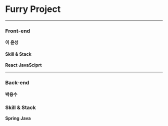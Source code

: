 # Furry Project  

---
### Front-end  
**이 윤성**

#### Skill & Stack

**React**
**JavaSciprt**

---
### Back-end  
**박용수**

### Skill & Stack  

**Spring**
**Java**